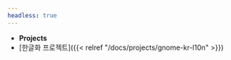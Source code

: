 ```yaml
---
headless: true
---
```


- **Projects**
- [한글화 프로젝트]({{< relref "/docs/projects/gnome-kr-l10n" >}})
<br />

